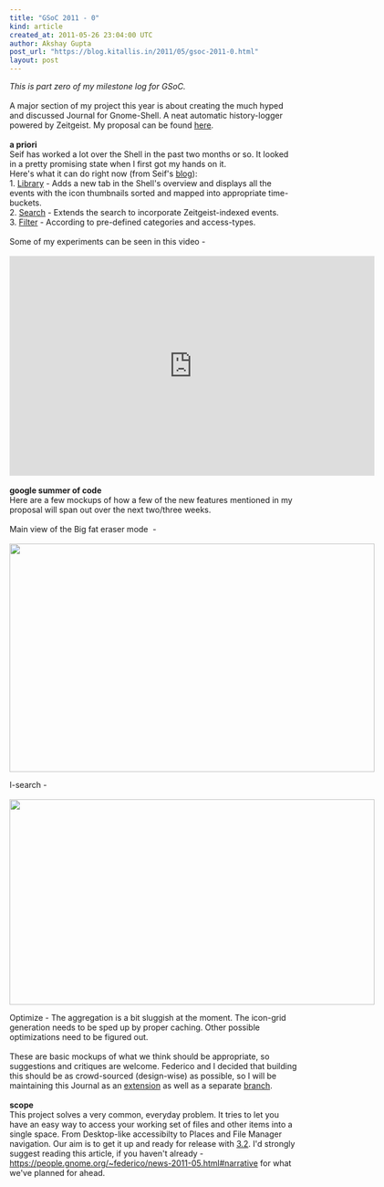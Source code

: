 ```yaml
---
title: "GSoC 2011 - 0"
kind: article
created_at: 2011-05-26 23:04:00 UTC
author: Akshay Gupta
post_url: "https://blog.kitallis.in/2011/05/gsoc-2011-0.html"
layout: post
---
```

<div dir="ltr" style="text-align: left;" trbidi="on"><span style="font-style: italic;">This is part zero of my milestone log for GSoC. </span><br /><br />A major section of my project this year is about creating the much hyped and discussed Journal for Gnome-Shell. A neat automatic history-logger powered by Zeitgeist. My proposal can be found <a href="https://live.gnome.org/AkshayGupta_GnomeShell_Document">here</a>.<br /><br /><span style="font-weight: bold;">a priori </span><br />Seif has worked a lot over the Shell in the past two months or so. It looked in a pretty promising state when I first got my hands on it.<br />Here's what it can do right now (from Seif's <a href="https://seilo.geekyogre.com/2011/04/zeitgeist-work-towards-gnome-3-2/">blog</a>):<br />1. <a href="https://ompldr.org/vOHQ0eg">Library</a> - Adds a new tab in the Shell's overview and displays all the events with the icon thumbnails sorted and mapped into appropriate time-buckets.<br />2. <a href="https://seilo.geekyogre.com/uploads/2011/04/Screenshot-82-1024x640.png">Search</a> - Extends the search to incorporate Zeitgeist-indexed events. <br />3. <a href="https://seilo.geekyogre.com/uploads/2011/04/Screenshot-81-1024x640.png">Filter</a> - According to pre-defined categories and access-types.<br /><br />Some of my experiments can be seen in this video -<br /><br /><iframe class="youtube-player" frameborder="0" height="385" src="https://www.youtube.com/embed/28P00ARRU9g" type="text/html" width="640"></iframe><br /><br /><span style="font-weight: bold;">google summer of code </span><br />Here are a few mockups of how a few of the new features mentioned in my proposal will span out over the next two/three weeks.<br /><br />Main view of the Big fat eraser mode&nbsp; -<br /><br /><div class="separator" style="clear: both; text-align: center;"><a href="https://3.bp.blogspot.com/-MgKS0O30Bpc/Td7WTiv5V-I/AAAAAAAAAG0/ct8ZgdSri8k/s1600/delete-mode.png" imageanchor="1" style="clear: left; float: left; margin-bottom: 1em; margin-right: 1em;"><img border="0" height="400" src="https://3.bp.blogspot.com/-MgKS0O30Bpc/Td7WTiv5V-I/AAAAAAAAAG0/ct8ZgdSri8k/s640/delete-mode.png" width="640" /></a></div><br /><br /><br /><br /><br /><br /><br /><br /><br /><br /><br /><br /><br /><br /><br /><br /><br /><br /><br /><br /><br /><br />I-search -<br /><br /><div class="separator" style="clear: both; text-align: center;"><a href="https://2.bp.blogspot.com/-OqgCvNTu-Oo/Td7Q5YDqZMI/AAAAAAAAAGs/E2AiDSrvRO0/s1600/Screenshot-8.png" imageanchor="1" style="clear: left; float: left; margin-bottom: 1em; margin-right: 1em;"><img border="0" height="360" src="https://2.bp.blogspot.com/-OqgCvNTu-Oo/Td7Q5YDqZMI/AAAAAAAAAGs/E2AiDSrvRO0/s640/Screenshot-8.png" width="640" /></a></div><br /><br /><br /><br /><br /><br /><br /><br /><br /><br /><br /><br /><br /><br /><br /><br /><br /><br /><br /><br />Optimize - The aggregation is a bit sluggish at the moment. The icon-grid generation needs to be sped up by proper caching. Other possible optimizations need to be figured out. <br /><br />These are basic mockups of what we think should be appropriate, so suggestions and critiques are welcome. Federico and I decided that building this should be as crowd-sourced (design-wise) as possible, so I will be maintaining this Journal as an <a href="https://github.com/kitallis/gnome-shell-activity-journal">extension</a> as well as a separate <a href="https://github.com/kitallis/gnome-shell-kitallis">branch</a>.<br /><br /><span style="font-weight: bold;">scope</span><br />This project solves a very common, everyday problem. It tries to let you have an easy way to access your working set of files and other items into a single space. From Desktop-like accessibilty to Places and File Manager navigation. Our aim is to get it up and ready for release with <a href="https://live.gnome.org/ThreePointOne">3.2</a>. I'd strongly suggest reading this article, if you haven't already - <a href="https://people.gnome.org/%7Efederico/news-2011-05.html#narrative">https://people.gnome.org/~federico/news-2011-05.html#narrative</a> for what we've planned for ahead.</div>

